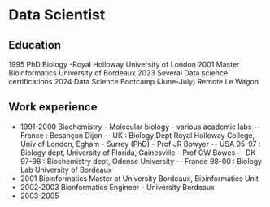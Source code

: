 # Data Scientist

## Education
1995 PhD Biology -Royal Holloway University of London
2001 Master Bioinformatics University of Bordeaux
2023 Several Data science certifications
2024 Data Science Bootcamp (June-July) Remote Le Wagon

## Work experience
- 1991-2000 Biochemistry - Molecular biology - various academic labs
    -- France : Besançon Dijon
    -- UK : Biology Dept Royal Holloway College, Univ of London, Egham - Surrey (PhD) - Prof JR Bowyer
    -- USA 95-97 : Biology dept, University of Florida, Gainesville - Prof GW Bowes
    -- DK 97-98 : Biochemistry dept, Odense University
    -- France 98-00 : Biology Lab University of Bordeaux
- 2001 Bioinformatics Master at University Bordeaux, Bioinformatics Unit
- 2002-2003 Bionformatics Engineer - University Bordeaux
- 2003-2005 
